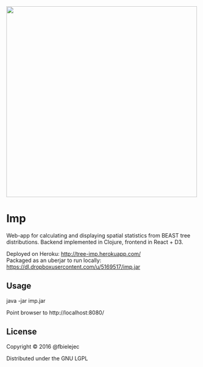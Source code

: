 <img src="http://dl.dropboxusercontent.com/u/5169517/Screenshot.png" width="500" align="center">

# Imp

Web-app for calculating and displaying spatial statistics from BEAST tree distributions.
Backend implemented in Clojure, frontend in React + D3. 

Deployed on Heroku: http://tree-imp.herokuapp.com/ <br />
Packaged as an uberjar to run locally: https://dl.dropboxusercontent.com/u/5169517/imp.jar 

## Usage

java -jar imp.jar

Point browser to http://localhost:8080/

## License

Copyright © 2016 @fbielejec

Distributed under the GNU LGPL


